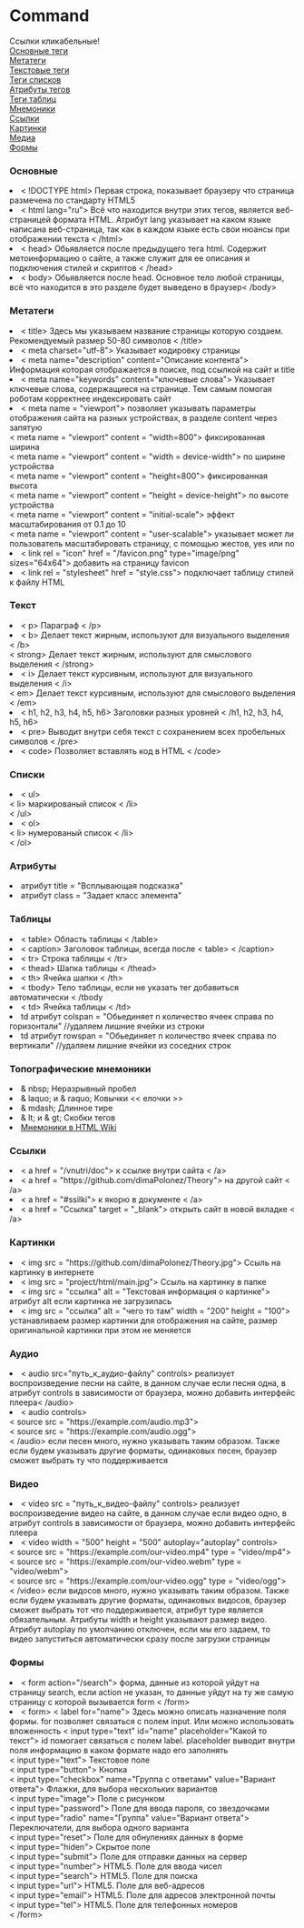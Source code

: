 # Command

Ссылки кликабельные!<br>
<a href = "#osn">Основные теги</a><br>
<a href = "#meta">Метатеги</a><br>
<a href = "#txt">Текстовые теги</a><br>
<a href = "#spis">Теги списков</a><br>
<a href = "#atrib">Атрибуты тегов</a><br>
<a href = "#table">Теги таблиц</a><br>
<a href = "#mnemonik">Мнемоники</a><br>
<a href = "#ssilki">Ссылки</a><br>
<a href = "#image">Картинки</a><br>
<a href = "#media">Медиа</a><br>
<a href = "#form">Формы</a><br>



### Основные <ul id = "osn">
<li> < !DOCTYPE html> Первая строка, показывает браузеру что страница размечена по стандарту HTML5</li>
<li> < html lang="ru"> Всё что находится внутри этих тегов, является веб-страницей формата HTML. Атрибут lang указывает на каком языке написана веб-страница, так как в каждом языке есть свои нюансы при отображении текста < /html></li>
<li>< head> Обьявляется после предыдущего тега html. Содержит метоинформацию о сайте, а также служит для ее описания и подключения стилей и скриптов < /head></li>
<li>< body> Обьявляется после head. Основное тело любой страницы, всё что находится в это разделе будет выведено в браузер< /body></li>
</ul>

### Метатеги <ul id = "meta">
<li> < title> Здесь мы указываем название страницы которую создаем. Рекомендуемый размер 50-80 символов < /title></li>
<li> < meta charset="utf-8"> Указывает кодировку страницы </li>
<li> < meta name="description" content="Описание контента"> Информация которая отображается в поиске, под ссылкой на сайт и title </li>
<li> < meta name="keywords" content="ключевые слова"> Указывает ключевые слова, содержащиеся на странице. Тем самым помогая роботам корректнее индексировать сайт </li>
<li> < meta name = "viewport"> позволяет указывать параметры отображения сайта на разных устройствах, в разделе content через запятую<br>
     < meta name = "viewport" content = "width=800"> фиксированная ширина<br> 
     < meta name = "viewport" content = "width = device-width"> по ширине устройства<br>
     < meta name = "viewport" content = "height=800"> фиксированная высота<br>
     < meta name = "viewport" content = "height = device-height"> по высоте устройства<br> 
     < meta name = "viewport" content = "initial-scale"> эффект масштабирования от 0.1 до 10<br>
     < meta name = "viewport" content = "user-scalable"> указывает может ли пользователь масштабировать страницу, с помощью жестов, yes или no</li>
<li>< link rel = "icon" href = "/favicon.png" type="image/png" sizes="64x64"> добавить на страницу favicon</li>
<li>< link rel = "stylesheet" href = "style.css"> подключает таблицу стилей к файлу HTML</li>
</ul>

### Текст <ul id = "txt">
<li>< p> Параграф < /p></li>
<li>< b> Делает текст жирным, используют для визуального выделения < /b><br>
< strong> Делает текст жирным, используют для смыслового выделения < /strong></li>
<li>< i> Делает текст курсивным, используют для визуального выделения < /i><br>
< em> Делает текст курсивным, используют для смыслового выделения < /em></li>
<li>< h1, h2, h3, h4, h5, h6> Заголовки разных уровней < /h1, h2, h3, h4, h5, h6></li>
<li>< pre> Выводит внутри себя текст с сохранением всех пробельных символов < /pre></li>
<li> < code> Позволяет вставлять код в HTML < /code></li>
</ul>

### Списки <ul id = "spis"> 
<li>< ul><br>
< li> маркированый список < /li><br>
< /ul></li>
<li>< ol><br>
< li> нумерованый список < /li><br>
< /ol></li>
</ul>

### Атрибуты <ul id = "atrib">
<li> атрибут title = "Всплывающая подсказка" </li>
<li> атрибут class = "Задает класс элемента" </li>
</ul>

### Таблицы <ul id = "table">
<li>< table> Область таблицы < /table></li>
<li>< caption> Заголовок таблицы, всегда после < table> < /caption></li>
<li>< tr> Строка таблицы < /tr></li>
<li>< thead> Шапка таблицы < /thead></li>
<li>< th> Ячейка шапки < /th></li>
<li>< tbody> Тело таблицы, если не указать тег добавиться автоматически < /tbody</li>
<li>< td> Ячейка таблицы < /td></li>
<li> td атрибут colspan = "Обьединяет n количество ячеек справа по горизонтали" //удаляем лишние ячейки из строки </li>
<li> td атрибут rowspan = "Обьединяет n количество ячеек справа по вертикали" //удаляем лишние ячейки из соседних строк </li>
</ul>

### Топографические мнемоники <ul id = "mnemonik">
<li>& nbsp; Неразрывный пробел</li>
<li>& laquo; и & raquo; Ковычки << елочки >></li>
<li>& mdash; Длинное тире</li>
<li>& lt; и & gt; Скобки тегов</li>
<li><a href = "https://ru.wikipedia.org/wiki/%D0%9C%D0%BD%D0%B5%D0%BC%D0%BE%D0%BD%D0%B8%D0%BA%D0%B8_%D0%B2_HTML" target = "_blank">Мнемоники в HTML Wiki</a></li>
</ul>

### Ссылки <ul id = "ssilki">
<li>< a href = "/vnutri/doc"> к ссылке внутри сайта < /a></li>
<li>< a href = "https://github.com/dimaPolonez/Theory"> на другой сайт < /a></li>
<li>< a href = "#ssilki"> к якорю в документе < /a></li>
<li>< a href = "Ссылка" target = "_blank"> открыть сайт в новой вкладке < /a></li>
</ul>

### Картинки <ul id = "image">
<li>< img src = "https://github.com/dimaPolonez/Theory.jpg"> Ссыль на картинку в интернете </li>
<li>< img src = "project/html/main.jpg"> Ссыль на картинку в папке </li>
<li>< img src = "ссылка" alt = "Текстовая информация о картинке"> атрибут alt если картинка не загрузилась </li>
<li>< img src = "ссылка" alt = "чего то там" width = "200" height = "100"> устанавливаем размер картинки для отображения на сайте, размер оригинальной картинки при этом не меняется </li>
</ul>

### Аудио <ul id = "media">
<li>< audio src="путь_к_аудио-файлу" controls> реализует воспроизведение песни на сайте, в данном случае если песня одна, в атрибут controls в зависимости от браузера, можно добавить интерфейс плеера< /audio></li>
<li>< audio controls><br>
< source src = "https://example.com/audio.mp3"><br>
< source src = "https://example.com/audio.ogg"><br>
< /audio> если песен много, нужно указывать таким образом. Также если будем указывать другие форматы, одинаковых песен, браузер сможет выбрать ту что поддерживается</li>
</ul>

### Видео <ul>
<li>< video src = "путь_к_видео-файлу" controls>
 реализует воспроизведение видео на сайте, в данном случае если видео одно, в атрибут controls в зависимости от браузера, можно добавить интерфейс плеера</ video></li>
<li>< video width = "500" height = "500" autoplay="autoplay" controls><br>
< source src = "https://example.com/our-video.mp4" type = "video/mp4"><br>
< source src = "https://example.com/our-video.webm" type = "video/webm"><br>
< source src = "https://example.com/our-video.ogg" type = "video/ogg"><br>
< /video> если видосов много, нужно указывать таким образом. Также если будем указывать другие форматы, одинаковых видосов, браузер сможет выбрать тот что поддерживается, атрибут type является обязательным. Атрибуты width и height указывают размер видео. Атрибут autoplay по умолчанию отключен, если мы его задаем, то видео запуститься автоматически сразу после загрузки страницы</li>
</ul>

### Формы <ul id = "form">
<li>< form action="/search"> форма, данные из которой уйдут на страницу search, если action не указан, то данные уйдут на ту же самую страницу с которой вызывается form < /form></li>
<li>< form>
< label for="name"> Здесь можно описать назначение поля формы. for позволяет связаться с полем input. Или можно использовать вложенность</ label>
< input type="text" id="name" placeholder="Какой то текст"> id помогает связаться с полем label. placeholder выводит внутри поля информацию в каком формате надо его заполнять<br>
< input type="text"> Текстовое поле<br>
< input type="button"> Кнопка<br>
< input type="checkbox" name="Группа с ответами" value="Вариант ответа"> Флажки, для выбора нескольких вариантов<br>
< input type="image"> Поле с рисунком<br>
< input type="password"> Поле для ввода пароля, со звездочками<br>
< input type="radio" name="Группа" value="Вариант ответа"> Переключатели, для выбора одного варианта<br>
< input type="reset"> Поле для обнулениях данных в форме<br>
< input type="hiden"> Скрытое поле<br>
< input type="submit"> Поле для отправки данных на сервер<br>
< input type="number"> HTML5. Поле для ввода чисел<br>
< input type="search"> HTML5. Поле для поиска<br>
< input type="url"> HTML5. Поле для веб-адресов<br>
< input type="email"> HTML5. Поле для адресов электронной почты<br>
< input type="tel"> HTML5. Поле для телефонных номеров<br>
< /form>
</li>

</ul>




